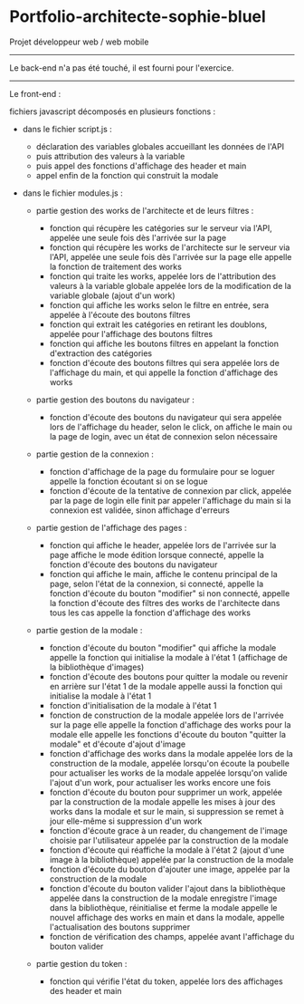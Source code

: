 # Portfolio-architecte-sophie-bluel

Projet développeur web / web mobile

--------------------------------------------------------------------
Le back-end n'a pas été touché, il est fourni pour l'exercice.

--------------------------------------------------------------------
Le front-end :

fichiers javascript décomposés en plusieurs fonctions :

* dans le fichier script.js :
	- déclaration des variables globales accueillant les données de l'API
	- puis attribution des valeurs à la variable
	- puis appel des fonctions d'affichage des header et main
	- appel enfin de la fonction qui construit la modale

* dans le fichier modules.js :

	- partie gestion des works de l'architecte et de leurs filtres :
		- fonction qui récupère les catégories sur le serveur via l'API,
		appelée une seule fois dès l'arrivée sur la page
		- fonction qui récupère les works de l'architecte sur le serveur via l'API,
		appelée une seule fois dès l'arrivée sur la page
		elle appelle la fonction de traitement des works
		- fonction qui traite les works,
		appelée lors de l'attribution des valeurs à la variable globale
		appelée lors de la modification de la variable globale (ajout d'un work)
		- fonction qui affiche les works selon le filtre en entrée,
		sera appelée à l'écoute des boutons filtres
		- fonction qui extrait les catégories en retirant les doublons,
		appelée pour l'affichage des boutons filtres
		- fonction qui affiche les boutons filtres
		en appelant la fonction d'extraction des catégories
		- fonction d'écoute des boutons filtres qui sera appelée lors de l'affichage du main,
		et qui appelle la fonction d'affichage des works

	- partie gestion des boutons du navigateur :
		- fonction d'écoute des boutons du navigateur qui sera appelée lors de l'affichage du header,
		selon le click, on affiche le main ou la page de login, avec un état de connexion selon nécessaire

	- partie gestion de la connexion :
		- fonction d'affichage de la page du formulaire pour se loguer
		appelle la fonction écoutant si on se logue
		- fonction d'écoute de la tentative de connexion par click, appelée par la page de login
		elle finit par appeler l'affichage du main si la connexion est validée, sinon affichage d'erreurs

	- partie gestion de l'affichage des pages :
		- fonction qui affiche le header, appelée lors de l'arrivée sur la page
		affiche le mode édition lorsque connecté,
		appelle la fonction d'écoute des boutons du navigateur
		- fonction qui affiche le main,
		affiche le contenu principal de la page, selon l'état de la connexion,
		si connecté, appelle la fonction d'écoute du bouton "modifier"
		si non connecté, appelle la fonction d'écoute des filtres des works de l'architecte
		dans tous les cas appelle la fonction d'affichage des works

	- partie gestion de la modale :
		- fonction d'écoute du bouton "modifier" qui affiche la modale
		appelle la fonction qui initialise la modale à l'état 1 (affichage de la bibliothèque d'images)
		- fonction d'écoute des boutons pour quitter la modale ou revenir en arrière sur l'état 1 de la modale
		appelle aussi la fonction qui initialise la modale à l'état 1
		- fonction d'initialisation de la modale à l'état 1
		- fonction de construction de la modale
		appelée lors de l'arrivée sur la page
		elle appelle la fonction d'affichage des works pour la modale
		elle appelle les fonctions d'écoute du bouton "quitter la modale" et d'écoute d'ajout d'image
		- fonction d'affichage des works dans la modale
		appelée lors de la construction de la modale,
		appelée lorsqu'on écoute la poubelle pour actualiser les works de la modale
		appelée lorsqu'on valide l'ajout d'un work, pour actualiser les works encore une fois
		- fonction d'écoute du bouton pour supprimer un work,
		appelée par la construction de la modale
		appelle les mises à jour des works dans la modale et sur le main, si suppression
		se remet à jour elle-même si suppression d'un work
		- fonction d'écoute grace à un reader, du changement de l'image choisie par l'utilisateur
		appelée par la construction de la modale
		- fonction d'écoute qui réaffiche la modale à l'état 2 (ajout d'une image à la bibliothèque)
		appelée par la construction de la modale
		- fonction d'écoute du bouton d'ajouter une image, appelée par la construction de la modale
		- fonction d'écoute du bouton valider l'ajout dans la bibliothèque
		appelée dans la construction de la modale
		enregistre l'image dans la bibliothèque, réinitialise et ferme la modale
		appelle le nouvel affichage des works en main et dans la modale,
		appelle l'actualisation des boutons supprimer
		- fonction de vérification des champs, appelée avant l'affichage du bouton valider

	- partie gestion du token : 
		- fonction qui vérifie l'état du token, appelée lors des affichages des header et main